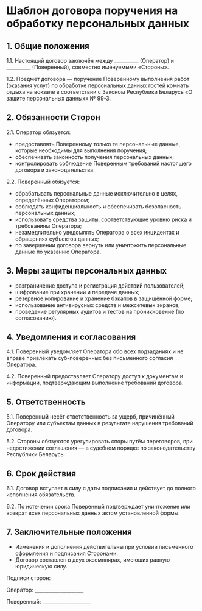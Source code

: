 # Шаблон договора поручения на обработку персональных данных

## 1. Общие положения

1.1. Настоящий договор заключён между __________ (Оператор) и __________ (Поверенный), совместно именуемыми «Стороны».

1.2. Предмет договора — поручение Поверенному выполнения работ (оказания услуг) по обработке персональных данных гостей комнаты отдыха на вокзале в соответствии с Законом Республики Беларусь «О защите персональных данных» № 99-З.

## 2. Обязанности Сторон

2.1. Оператор обязуется:
- предоставлять Поверенному только те персональные данные, которые необходимы для выполнения поручения;
- обеспечивать законность получения персональных данных;
- контролировать соблюдение Поверенным требований настоящего договора и законодательства.

2.2. Поверенный обязуется:
- обрабатывать персональные данные исключительно в целях, определённых Оператором;
- соблюдать конфиденциальность и обеспечивать безопасность персональных данных;
- использовать средства защиты, соответствующие уровню риска и требованиям Оператора;
- незамедлительно уведомлять Оператора о всех инцидентах и обращениях субъектов данных;
- по завершении договора вернуть или уничтожить персональные данные по указанию Оператора.

## 3. Меры защиты персональных данных

- разграничение доступа и регистрация действий пользователей;
- шифрование при хранении и передаче данных;
- резервное копирование и хранение бэкапов в защищённой форме;
- использование антивирусных средств и межсетевых экранов;
- проведение регулярных аудитов и тестов на проникновение (по согласованию).

## 4. Уведомления и согласования

4.1. Поверенный уведомляет Оператора обо всех подзаданиях и не вправе привлекать суб-поверенных без письменного согласия Оператора.

4.2. Поверенный предоставляет Оператору доступ к документам и информации, подтверждающим выполнение требований договора.

## 5. Ответственность

5.1. Поверенный несёт ответственность за ущерб, причинённый Оператору или субъектам данных в результате нарушения требований договора.

5.2. Стороны обязуются урегулировать споры путём переговоров, при недостижении соглашения — в судебном порядке по законодательству Республики Беларусь.

## 6. Срок действия

6.1. Договор вступает в силу с даты подписания и действует до полного исполнения обязательств.

6.2. По истечении срока Поверенный подтверждает уничтожение или возврат всех персональных данных актом установленной формы.

## 7. Заключительные положения

- Изменения и дополнения действительны при условии письменного оформления и подписания Сторонами.
- Договор составлен в двух экземплярах, имеющих равную юридическую силу.

Подписи сторон:

Оператор: ____________________

Поверенный: ____________________
